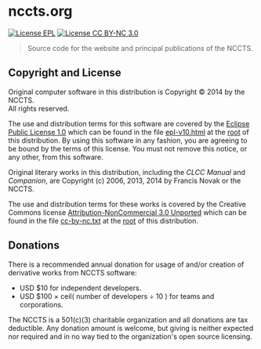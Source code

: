 nccts.org
=========

[![License EPL](https://img.shields.io/badge/license-EPL-brightgreen.svg?style=flat)](http://opensource.org/licenses/EPL-1.0)
[![License CC BY-NC 3.0](https://img.shields.io/badge/license-CC%20BY--NC%203.0-brightgreen.svg?style=flat)](http://creativecommons.org/licenses/by-nc/3.0/legalcode)

> Source code for the website and principal publications of the NCCTS.

## Copyright and License

Original computer software in this distribution is Copyright &copy; 2014 by the NCCTS.<br>All rights reserved.

The use and distribution terms for this software are covered by the [Eclipse Public License 1.0](http://opensource.org/licenses/eclipse-1.0.php) which can be found in the file [epl-v10.html](http://nccts.github.io/nccts.org/epl-v10.html) at the [root](https://github.com/NCCTS/nccts.org/tree/master/) of this distribution. By using this software in any fashion, you are agreeing to be bound by the terms of this license. You must not remove this notice, or any other, from this software.

Original literary works in this distribution, including the *CLCC Manual* and *Companion*, are Copyright (c) 2006, 2013, 2014 by Francis Novak or the NCCTS.

The use and distribution terms for these works is covered by the Creative Commons license [Attribution-NonCommercial 3.0 Unported](http://creativecommons.org/licenses/by-nc/3.0/legalcode) which can be found in the file [cc-by-nc.txt](http://nccts.github.io/nccts.org/cc-by-nc.txt) at the [root](https://github.com/NCCTS/nccts.org/tree/master/) of this distribution.

## Donations

There is a recommended annual donation for usage of and/or creation of derivative works from NCCTS software:

* USD &#36;10 for independent developers.
* USD &#36;100 &#215; ceil&#40; number of developers &#247; 10 &#41; for teams and corporations.

The NCCTS is a 501(c)(3) charitable organization and all donations are tax deductible. Any donation amount is welcome, but giving is neither expected nor required and in no way tied to the organization's open source licensing.
